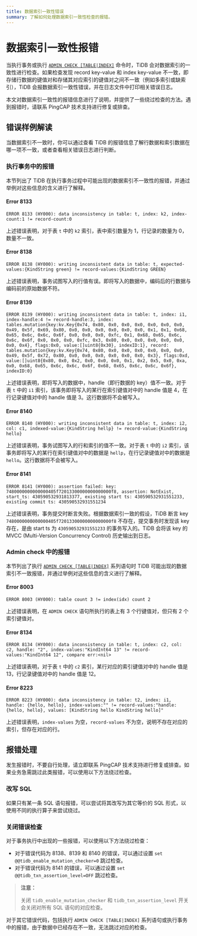 ```yaml
---
title: 数据索引一致性错误
summary: 了解如何处理数据索引一致性检查的报错。
---
```


# 数据索引一致性报错

当执行事务或执行 [`ADMIN CHECK [TABLE|INDEX]`](/sql-statements/sql-statement-admin-check-table-index.md) 命令时，TiDB 会对数据索引的一致性进行检查。如果检查发现 record key-value 和 index key-value 不一致，即存储行数据的键值对和存储其对应索引的键值对之间不一致（例如多索引或缺索引），TiDB 会报数据索引一致性错误，并在日志文件中打印相关错误日志。

本文对数据索引一致性的报错信息进行了说明，并提供了一些绕过检查的方法。遇到报错时，请联系 PingCAP 技术支持进行修复或排查。

## 错误样例解读

当数据索引不一致时，你可以通过查看 TiDB 的报错信息了解行数据和索引数据在哪一项不一致，或者查看相关错误日志进行判断。

### 执行事务中的报错

本节列出了 TiDB 在执行事务过程中可能出现的数据索引不一致性的报错，并通过举例对这些信息的含义进行了解释。

#### Error 8133

`ERROR 8133 (HY000): data inconsistency in table: t, index: k2, index-count:1 != record-count:0`

上述错误表明，对于表 `t` 中的 `k2` 索引，表中索引数量为 1，行记录的数量为 0，数量不一致。

#### Error 8138

`ERROR 8138 (HY000): writing inconsistent data in table: t, expected-values:{KindString green} != record-values:{KindString GREEN}`

上述错误表明，事务试图写入的行值有误。即将写入的数据中，编码后的行数据与编码前的原始数据不符。

#### Error 8139

`ERROR 8139 (HY000): writing inconsistent data in table: t, index: i1, index-handle:4 != record-handle:3, index: tables.mutation{key:kv.Key{0x74, 0x80, 0x0, 0x0, 0x0, 0x0, 0x0, 0x0, 0x49, 0x5f, 0x69, 0x80, 0x0, 0x0, 0x0, 0x0, 0x0, 0x0, 0x1, 0x1, 0x68, 0x65, 0x6c, 0x6c, 0x6f, 0x0, 0x0, 0x0, 0xfc, 0x1, 0x68, 0x65, 0x6c, 0x6c, 0x6f, 0x0, 0x0, 0x0, 0xfc, 0x3, 0x80, 0x0, 0x0, 0x0, 0x0, 0x0, 0x0, 0x4}, flags:0x0, value:[]uint8{0x30}, indexID:1}, record: tables.mutation{key:kv.Key{0x74, 0x80, 0x0, 0x0, 0x0, 0x0, 0x0, 0x0, 0x49, 0x5f, 0x72, 0x80, 0x0, 0x0, 0x0, 0x0, 0x0, 0x0, 0x3}, flags:0xd, value:[]uint8{0x80, 0x0, 0x2, 0x0, 0x0, 0x0, 0x1, 0x2, 0x5, 0x0, 0xa, 0x0, 0x68, 0x65, 0x6c, 0x6c, 0x6f, 0x68, 0x65, 0x6c, 0x6c, 0x6f}, indexID:0}`

上述错误表明，即将写入的数据中，handle（即行数据的 key）值不一致。对于表 `t` 中的 `i1` 索引，该事务即将写入的某行在索引键值对中的 handle 值是 4，在行记录键值对中的 handle 值是 3。这行数据将不会被写入。

#### Error 8140

`ERROR 8140 (HY000): writing inconsistent data in table: t, index: i2, col: c1, indexed-value:{KindString hellp} != record-value:{KindString hello}`

上述错误表明，事务试图写入的行和索引的值不一致。对于表 `t` 中的 `i2` 索引，该事务即将写入的某行在索引键值对中的数据是 `hellp`，在行记录键值对中的数据是`hello`。这行数据将不会被写入。

#### Error 8141

`ERROR 8141 (HY000): assertion failed: key: 7480000000000000405f72013300000000000000f8, assertion: NotExist, start_ts: 430590532931813377, existing start ts: 430590532931551233, existing commit ts: 430590532931551234`

上述错误表明，事务提交时断言失败。根据数据索引一致的假设，TiDB 断言 key `7480000000000000405f72013300000000000000f8` 不存在，提交事务时发现该 key 存在，是由 start ts 为 `430590532931551233` 的事务写入的。TiDB 会将该 key 的 MVCC (Multi-Version Concurrency Control) 历史输出到日志。

### Admin check 中的报错

本节列出了执行 [`ADMIN CHECK [TABLE|INDEX]`](/sql-statements/sql-statement-admin-check-table-index.md) 系列语句时 TiDB 可能出现的数据索引不一致报错，并通过举例对这些信息的含义进行了解释。

#### Error 8003

`ERROR 8003 (HY000): table count 3 != index(idx) count 2`

上述错误表明，在 `ADMIN CHECK` 语句所执行的表上有 3 个行键值对，但只有 2 个索引键值对。

#### Error 8134

`ERROR 8134 (HY000): data inconsistency in table: t, index: c2, col: c2, handle: "2", index-values:"KindInt64 13" != record-values:"KindInt64 12", compare err:<nil>`

上述错误表明，对于表 `t` 中的 `c2` 索引，某行对应的索引键值对中的 handle 值是 13，行记录键值对中的 handle 值是 12。

#### Error 8223

`ERROR 8223 (HY000): data inconsistency in table: t2, index: i1, handle: {hello, hello}, index-values:"" != record-values:"handle: {hello, hello}, values: [KindString hello KindString hello]"`

上述错误表明，`index-values` 为空，`record-values` 不为空，说明不存在对应的索引，但存在对应的行。

## 报错处理

发生报错时，不要自行处理，请立即联系 PingCAP 技术支持进行修复或排查。如果业务急需跳过此类报错，可以使用以下方法绕过检查。

### 改写 SQL

如果只有某一条 SQL 语句报错，可以尝试将其改写为其它等价的 SQL 形式，以使用不同的执行算子来尝试绕过。

### 关闭错误检查

对于事务执行中出现的一些报错，可以使用以下方法绕过检查：

- 对于错误代码为 8138、8139 和 8140 的错误，可以通过设置 `set @@tidb_enable_mutation_checker=0` 跳过检查。
- 对于错误代码为 8141 的错误，可以通过设置 `set @@tidb_txn_assertion_level=OFF` 跳过检查。

> **注意：**
>
> 关闭 `tidb_enable_mutation_checker` 和 `tidb_txn_assertion_level` 开关会关闭对所有 SQL 语句的对应检查。

对于其它错误代码，包括执行 `ADMIN CHECK [TABLE|INDEX]` 系列语句或执行事务中的报错，由于数据中已经存在不一致，无法跳过对应的检查。
